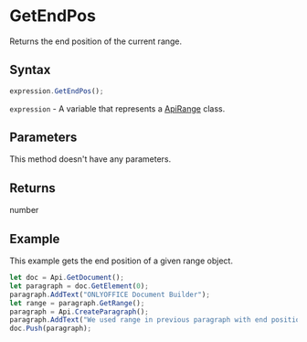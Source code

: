 # GetEndPos

Returns the end position of the current range.

## Syntax

```javascript
expression.GetEndPos();
```

`expression` - A variable that represents a [ApiRange](../ApiRange.md) class.

## Parameters

This method doesn't have any parameters.

## Returns

number

## Example

This example gets the end position of a given range object.

```javascript
let doc = Api.GetDocument();
let paragraph = doc.GetElement(0);
paragraph.AddText("ONLYOFFICE Document Builder");
let range = paragraph.GetRange();
paragraph = Api.CreateParagraph();
paragraph.AddText("We used range in previous paragraph with end position: " + range.GetEndPos());
doc.Push(paragraph);
```
